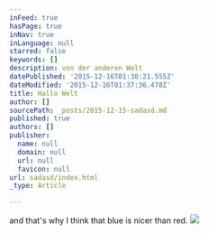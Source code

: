 ```yaml
---
inFeed: true
hasPage: true
inNav: true
inLanguage: null
starred: false
keywords: []
description: von der anderen Welt
datePublished: '2015-12-16T01:38:21.555Z'
dateModified: '2015-12-16T01:37:36.478Z'
title: Hallo Welt
author: []
sourcePath: _posts/2015-12-15-sadasd.md
published: true
authors: []
publisher:
  name: null
  domain: null
  url: null
  favicon: null
url: sadasd/index.html
_type: Article

---
```

and that's why I think that blue is nicer than red.
![](https://the-grid-user-content.s3-us-west-2.amazonaws.com/42a7b22e-1a37-4cb1-8875-c4749c0f9e36.jpg)